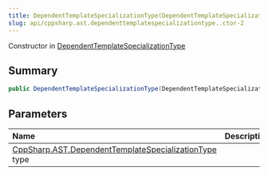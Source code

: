 ```yaml
---
title: DependentTemplateSpecializationType(DependentTemplateSpecializationType)
slug: api/cppsharp.ast.dependenttemplatespecializationtype..ctor-2
---
```

Constructor in [DependentTemplateSpecializationType](/api/cppsharp/ast/dependenttemplatespecializationtype)

## Summary



```csharp
public DependentTemplateSpecializationType(DependentTemplateSpecializationType type)
```

## Parameters

|Name|Description|
|:---|:---|
|[CppSharp.AST.DependentTemplateSpecializationType](/api/cppsharp/ast/dependenttemplatespecializationtype) type||

